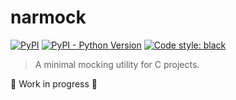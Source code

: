 # narmock

[![PyPI](https://img.shields.io/pypi/v/narmock.svg)](https://pypi.org/project/narmock/)
[![PyPI - Python Version](https://img.shields.io/pypi/pyversions/narmock.svg)](https://pypi.org/project/narmock/)
[![Code style: black](https://img.shields.io/badge/code%20style-black-000000.svg)](https://github.com/ambv/black)

> A minimal mocking utility for C projects.

🚧 Work in progress 🚧
